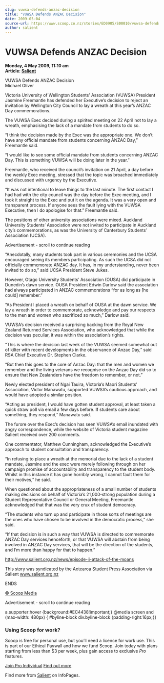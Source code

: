 ```yaml
---
slug: vuwsa-defends-anzac-decision
title: "VUWSA Defends ANZAC Decision"
date: 2009-05-04
source-url: https://www.scoop.co.nz/stories/ED0905/S00010/vuwsa-defends-anzac-decision.htm
author: salient
---
```

VUWSA Defends ANZAC Decision
============================

**Monday, 4 May 2009, 11:10 am**  
**Article: [Salient](https://info.scoop.co.nz/Salient)**

VUWSA Defends ANZAC Decision  
Michael Oliver

Victoria University of Wellington Students’ Association (VUWSA) President Jasmine Freemantle has defended her Executive’s decision to reject an invitation by Wellington City Council to lay a wreath at this year’s ANZAC Day commemorations.

The VUWSA Exec decided during a spirited meeting on 22 April not to lay a wreath, emphasising the lack of a mandate from students to do so.

“I think the decision made by the Exec was the appropriate one. We don’t have any official mandate from students concerning ANZAC Day,” Freemantle said.

“I would like to see some official mandate from students concerning ANZAC Day. This is something VUWSA will be doing later in the year.”

Freemantle, who received the council’s invitation on 21 April, a day before the weekly Exec meeting, stressed that the topic was broached immediately and discussed with urgency by the Executive.

“It was not intentional to leave things to the last minute. The first contact I had had with the city council was the day before the Exec meeting, and I took it straight to the Exec and put it on the agenda. It was a very open and transparent process. If anyone sees the fault lying with the VUWSA Executive, then I do apologise for that.” Freemantle said.

The positions of other university associations were mixed. Auckland University Students’ Association were not invited to participate in Auckland city’s commemorations, as was the University of Canterbury Students’ Association (UCSA).

Advertisement - scroll to continue reading





“Anecdotally, many students took part in various ceremonies and the UCSA encouraged seeing its members participating. As such the UCSA did not officially commemorate ANZAC day. It has, in my understanding, never been invited to do so,” said UCSA President Steve Jukes.

However, Otago University Students’ Association (OUSA) did participate in Dunedin’s dawn service. OUSA President Edwin Darlow said the association had always participated in ANZAC commemorations “for as long as \[he could\] remember.”

“As President I placed a wreath on behalf of OUSA at the dawn service. We lay a wreath in order to commemorate, acknowledge and pay our respects to the men and women who sacrificed so much,” Darlow said.

VUWSA’s decision received a surprising backing from the Royal New Zealand Returned Services Association, who acknowledged that while the decision was peculiar, it was within the association’s rights.

“This is where the decision last week of the VUWSA seemed somewhat out of kilter with recent developments in the observance of Anzac Day,” said RSA Chief Executive Dr. Stephen Clarke.

“But then this goes to the core of Anzac Day: that the men and women we remember and the living veterans we recognise on the Anzac Day did so to ensure that New Zealanders have the freedom to remember, or not.”

Newly elected president of Ngai Tauira, Victoria’s Maori Students’ Association, Victor Manawatu, supported VUWSA’s cautious approach, and would have adopted a similar position.

“Acting as president, I would have gotten student approval, at least taken a quick straw poll via email a few days before. If students care about something, they respond,” Manawatu said.

The furore over the Exec’s decision has seen VUWSA’s email inundated with angry correspondence, while the website of Victoria student magazine Salient received over 200 comments.

One commentator, Matthew Cunningham, acknowledged the Executive’s approach to student consultation and transparency.

“In refusing to place a wreath at the memorial due to the lack of a student mandate, Jasmine and the exec were merely following through on her campaign promise of accountability and transparency to the student body. Whilst in this instance it has gone horribly wrong, I cannot fault them for their motives,” he said.

When questioned about the appropriateness of a small number of students making decisions on behalf of Victoria’s 21,000-strong population during a Student Representative Council or General Meeting, Freemantle acknowledged that that was the very crux of student democracy.

“The students who turn up and participate in those sorts of meetings are the ones who have chosen to be involved in the democratic process,” she said.

“If that decision is in such a way that VUWSA is directed to commemorate ANZAC Day services henceforth, or that VUWSA will abstain from being involved in ANZAC Day services, that will be the direction of the students, and I’m more than happy for that to happen.”

http://www.salient.org.nz/news/episode-ii-attack-of-the-moans

This story was syndicated by the Aotearoa Student Press Association via Salient www.salient.org.nz

ENDS

[© Scoop Media](http://www.scoop.co.nz/about/terms.html)  

Advertisement - scroll to continue reading



a.supporter:hover {background:#EC4438!important;} @media screen and (max-width: 480px) { #byline-block div.byline-block {padding-right:16px;}}

### Using Scoop for work?

Scoop is free for personal use, but you’ll need a licence for work use. This is part of our Ethical Paywall and how we fund Scoop. Join today with plans starting from less than $3 per week, plus gain access to exclusive _Pro_ features.  
  
[Join Pro Individual](https://pro.scoop.co.nz/Individual/?from=ProIn24) [Find out more](https://pro.scoop.co.nz/using-scoop-for-work/?from=ProIn24)

Find more from [Salient](https://info.scoop.co.nz/Salient) on InfoPages.